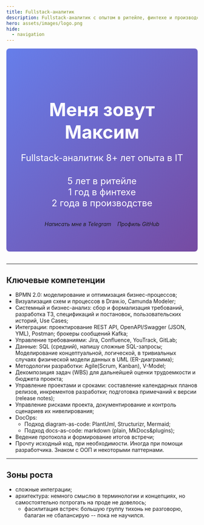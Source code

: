 ```yaml
---
title: Fullstack-аналитик
description: Fullstack-аналитик с опытом в ритейле, финтехе и производстве.
hero: assets/images/logo.png
hide:
  - navigation
---
```

<div class="hero-container">
<div class="hero">
  <div class="hero-content">
    <h1>Меня зовут Максим</h1>
    <p>Fullstack-аналитик 8+ лет опыта в IT</p>
    <p>5 лет в ритейле<br/>
1 год в финтехе<br/>
2 года в производстве</p>
    <div class="hero-buttons">
        <a href="https://t.me/DocItSage" class="md-button md-button--primary">
          <i class="fa-brands fa-telegram"> Написать мне в Telegram </i>
        </a>
        <a href="https://github.com/DocItSage" class="md-button md-button--primary">
          <i class="fa-brands fa-github"> Профиль GitHub </i>
        </a>
    </div>
  </div>
</div>
</div>

<style>
  .hero {
    background: linear-gradient(135deg, #667eea 0%, #764ba2 100%);
    color: white;
    padding: 4rem 2rem;
    text-align: center;
    border-radius: 8px;
    margin-bottom: 2rem;
  }
  .hero h1 {
    font-size: 3rem;
    margin-bottom: 1rem;
  }
  .hero p {
    font-size: 1.5rem;
    margin-bottom: 2rem;
  }
  .hero-buttons {
    display: flex;
    justify-content: center;
    gap: 1rem;
  }
  .hero-buttons a {
    text-decoration: none;
  }
</style>

---
## Ключевые компетенции

- BPMN 2.0: моделирование и оптимизация бизнес-процессов;
- Визуализация схем и процессов в Draw.io, Camunda Modeler;
- Системный и бизнес-анализ: сбор и формализация требований, разработка ТЗ, спецификаций и постановок, пользовательских историй, Use Cases;
- Интеграции: проектирование REST API, OpenAPI/Swagger (JSON, YML), Postman; брокеры сообщений Kafka;
- Управление требованиями: Jira, Confluence, YouTrack, GitLab;
- Данные: SQL (средний), напишу сложные SQL-запросы; Моделирование концептуальной, логической, в тривиальных случаях физической модели данных в UML (ER-диаграмма);
- Методологии разработки: Agile(Scrum, Kanban), V-Model;
- Декомпозиция задач (WBS) для дальнейшей оценки трудоемкости и бюджета проекта;
- Управление проектами и сроками: составление календарных планов релизов, инкрементов разработки; подготовка примечаний к версии (release notes);
- Управление рисками проекта, документирование и контроль сценариев их нивелирования;
- DocOps:
    - Подход diagram-as-code: PlantUml, Structurizr, Mermaid;
    - Подход docs-as-code: markdown (plain, MkDocs&plugins);
- Ведение протокола и формирование итогов встречи;
- Прочту исходный код, при необходимости. Иногда при помощи разработчика. Знаком с ООП и некоторыми паттернами.

---
## Зоны роста

- сложные интеграции;
- архитектура: немного смыслю в терминологии и концепциях, но самостоятельно потрогать на проде не довелось;
  - фасилитация встреч: большую группу тихонь не разговорю, балаган не сбалансирую -- пока не научился.